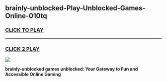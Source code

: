 
## brainly-unblocked-Play-Unblocked-Games-Online-010tq
<h3>
<a href="https://premium76.site?title=brainly-unblocked&ref=25A">CLICK TO PLAY</a></h3>
<hr>

<h3>
<a href="https://premium76.site?title=brainly-unblocked&ref=25A">CLICK 2 PLAY</a>
  
</h3>

<a href="https://premium76.site?title=brainly-unblocked&ref=25A"><img src="https://clearcache.store/games.png"></a>


**brainly-unblocked games unblocked: Your Gateway to Fun and Accessible Online Gaming**
